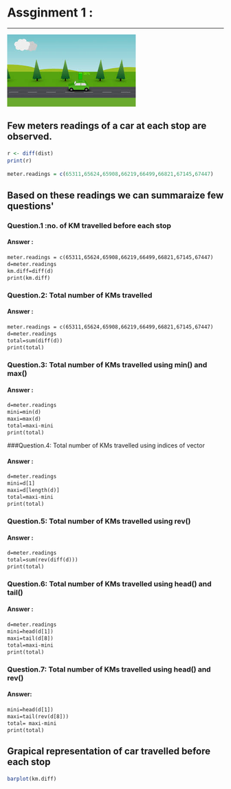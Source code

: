 # Assginment 1 :
----------------

![Car travelling on road](images.jpg)

## Few meters readings of a car at each stop are observed.

```r
r <- diff(dist)
print(r)
```
 

```r
meter.readings = c(65311,65624,65908,66219,66499,66821,67145,67447)
```
## Based on these readings we can summaraize few questions'

### Question.1 :no. of KM travelled before each stop

#### Answer :

```
meter.readings = c(65311,65624,65908,66219,66499,66821,67145,67447)
d=meter.readings
km.diff=diff(d)
print(km.diff)
```

### Question.2: Total number of KMs travelled 
#### Answer :

```
meter.readings = c(65311,65624,65908,66219,66499,66821,67145,67447)
d=meter.readings
total=sum(diff(d))
print(total)
```

### Question.3: Total number of KMs travelled using min() and max()
#### Answer :

```
d=meter.readings
mini=min(d)
maxi=max(d)
total=maxi-mini
print(total)
```

###Question.4: Total number of KMs travelled using indices of vector
#### Answer :

```
d=meter.readings
mini=d[1]
maxi=d[length(d)]
total=maxi-mini
print(total)
```

### Question.5: Total number of KMs travelled using rev()
#### Answer :

```
d=meter.readings
total=sum(rev(diff(d)))
print(total)
```

### Question.6: Total number of KMs travelled using head() and tail()
#### Answer :

```
d=meter.readings
mini=head(d[1])
maxi=tail(d[8])
total=maxi-mini
print(total)
```

### Question.7: Total number of KMs travelled using head() and rev()
#### Answer:

```
mini=head(d[1])
maxi=tail(rev(d[8]))
total= maxi-mini
print(total)
```

## Grapical representation of car travelled before each stop


```r
barplot(km.diff)
```


